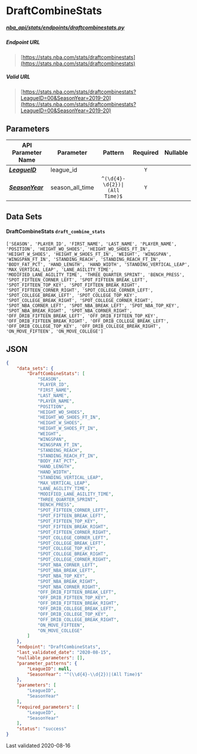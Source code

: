 # DraftCombineStats
##### [nba_api/stats/endpoints/draftcombinestats.py](https://github.com/swar/nba_api/blob/master/nba_api/stats/endpoints/draftcombinestats.py)

##### Endpoint URL
>[https://stats.nba.com/stats/draftcombinestats](https://stats.nba.com/stats/draftcombinestats)

##### Valid URL
>[https://stats.nba.com/stats/draftcombinestats?LeagueID=00&SeasonYear=2019-20](https://stats.nba.com/stats/draftcombinestats?LeagueID=00&SeasonYear=2019-20)

## Parameters
API Parameter Name | Parameter | Pattern | Required | Nullable
------------ | ------------ | :-----------: | :---: | :---:
[_**LeagueID**_](https://hoopR.sportsdataverse.org/docs/NBA/parameters#LeagueID) | league_id |  | `Y` |  | 
[_**SeasonYear**_](https://hoopR.sportsdataverse.org/docs/NBA/parameters#SeasonYear) | season_all_time | `^(\d{4}-\d{2})\|(All Time)$` | `Y` |  | 

## Data Sets
#### DraftCombineStats `draft_combine_stats`
```text
['SEASON', 'PLAYER_ID', 'FIRST_NAME', 'LAST_NAME', 'PLAYER_NAME', 'POSITION', 'HEIGHT_WO_SHOES', 'HEIGHT_WO_SHOES_FT_IN', 'HEIGHT_W_SHOES', 'HEIGHT_W_SHOES_FT_IN', 'WEIGHT', 'WINGSPAN', 'WINGSPAN_FT_IN', 'STANDING_REACH', 'STANDING_REACH_FT_IN', 'BODY_FAT_PCT', 'HAND_LENGTH', 'HAND_WIDTH', 'STANDING_VERTICAL_LEAP', 'MAX_VERTICAL_LEAP', 'LANE_AGILITY_TIME', 'MODIFIED_LANE_AGILITY_TIME', 'THREE_QUARTER_SPRINT', 'BENCH_PRESS', 'SPOT_FIFTEEN_CORNER_LEFT', 'SPOT_FIFTEEN_BREAK_LEFT', 'SPOT_FIFTEEN_TOP_KEY', 'SPOT_FIFTEEN_BREAK_RIGHT', 'SPOT_FIFTEEN_CORNER_RIGHT', 'SPOT_COLLEGE_CORNER_LEFT', 'SPOT_COLLEGE_BREAK_LEFT', 'SPOT_COLLEGE_TOP_KEY', 'SPOT_COLLEGE_BREAK_RIGHT', 'SPOT_COLLEGE_CORNER_RIGHT', 'SPOT_NBA_CORNER_LEFT', 'SPOT_NBA_BREAK_LEFT', 'SPOT_NBA_TOP_KEY', 'SPOT_NBA_BREAK_RIGHT', 'SPOT_NBA_CORNER_RIGHT', 'OFF_DRIB_FIFTEEN_BREAK_LEFT', 'OFF_DRIB_FIFTEEN_TOP_KEY', 'OFF_DRIB_FIFTEEN_BREAK_RIGHT', 'OFF_DRIB_COLLEGE_BREAK_LEFT', 'OFF_DRIB_COLLEGE_TOP_KEY', 'OFF_DRIB_COLLEGE_BREAK_RIGHT', 'ON_MOVE_FIFTEEN', 'ON_MOVE_COLLEGE']
```


## JSON
```json
{
    "data_sets": {
        "DraftCombineStats": [
            "SEASON",
            "PLAYER_ID",
            "FIRST_NAME",
            "LAST_NAME",
            "PLAYER_NAME",
            "POSITION",
            "HEIGHT_WO_SHOES",
            "HEIGHT_WO_SHOES_FT_IN",
            "HEIGHT_W_SHOES",
            "HEIGHT_W_SHOES_FT_IN",
            "WEIGHT",
            "WINGSPAN",
            "WINGSPAN_FT_IN",
            "STANDING_REACH",
            "STANDING_REACH_FT_IN",
            "BODY_FAT_PCT",
            "HAND_LENGTH",
            "HAND_WIDTH",
            "STANDING_VERTICAL_LEAP",
            "MAX_VERTICAL_LEAP",
            "LANE_AGILITY_TIME",
            "MODIFIED_LANE_AGILITY_TIME",
            "THREE_QUARTER_SPRINT",
            "BENCH_PRESS",
            "SPOT_FIFTEEN_CORNER_LEFT",
            "SPOT_FIFTEEN_BREAK_LEFT",
            "SPOT_FIFTEEN_TOP_KEY",
            "SPOT_FIFTEEN_BREAK_RIGHT",
            "SPOT_FIFTEEN_CORNER_RIGHT",
            "SPOT_COLLEGE_CORNER_LEFT",
            "SPOT_COLLEGE_BREAK_LEFT",
            "SPOT_COLLEGE_TOP_KEY",
            "SPOT_COLLEGE_BREAK_RIGHT",
            "SPOT_COLLEGE_CORNER_RIGHT",
            "SPOT_NBA_CORNER_LEFT",
            "SPOT_NBA_BREAK_LEFT",
            "SPOT_NBA_TOP_KEY",
            "SPOT_NBA_BREAK_RIGHT",
            "SPOT_NBA_CORNER_RIGHT",
            "OFF_DRIB_FIFTEEN_BREAK_LEFT",
            "OFF_DRIB_FIFTEEN_TOP_KEY",
            "OFF_DRIB_FIFTEEN_BREAK_RIGHT",
            "OFF_DRIB_COLLEGE_BREAK_LEFT",
            "OFF_DRIB_COLLEGE_TOP_KEY",
            "OFF_DRIB_COLLEGE_BREAK_RIGHT",
            "ON_MOVE_FIFTEEN",
            "ON_MOVE_COLLEGE"
        ]
    },
    "endpoint": "DraftCombineStats",
    "last_validated_date": "2020-08-15",
    "nullable_parameters": [],
    "parameter_patterns": {
        "LeagueID": null,
        "SeasonYear": "^(\\d{4}-\\d{2})|(All Time)$"
    },
    "parameters": [
        "LeagueID",
        "SeasonYear"
    ],
    "required_parameters": [
        "LeagueID",
        "SeasonYear"
    ],
    "status": "success"
}
```

Last validated 2020-08-16
